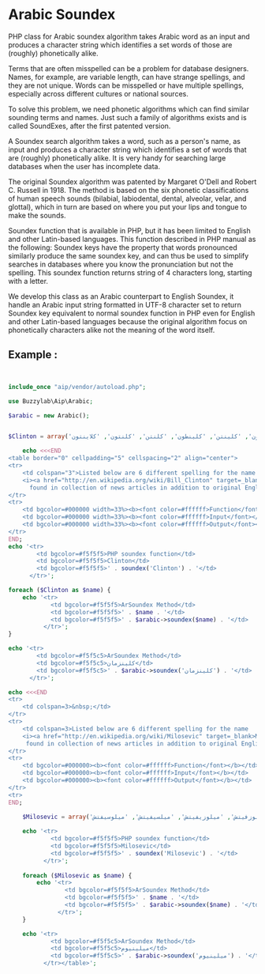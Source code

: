 # Arabic Soundex

PHP class for Arabic soundex algorithm takes Arabic word as an input and produces a character string which identifies a set words of those are (roughly) phonetically alike.

Terms that are often misspelled can be a problem for database designers. Names, for example, are variable length, can have strange spellings, and they are not unique. Words can be misspelled or have multiple spellings, especially across different cultures or national sources.

To solve this problem, we need phonetic algorithms which can find similar sounding terms and names. Just such a family of algorithms exists and is called SoundExes, after the first patented version.

A Soundex search algorithm takes a word, such as a person's name, as input and produces a character string which identifies a set of words that are (roughly) phonetically alike. It is very handy for searching large databases when the user has incomplete data.

The original Soundex algorithm was patented by Margaret O'Dell and Robert C. Russell in 1918. The method is based on the six phonetic classifications of human speech sounds (bilabial, labiodental, dental, alveolar, velar, and glottal), which in turn are based on where you put your lips and tongue to make the sounds.

Soundex function that is available in PHP, but it has been limited to English and other Latin-based languages. This function described in PHP manual as the following: Soundex keys have the property that words pronounced similarly produce the same soundex key, and can thus be used to simplify searches in databases where you know the pronunciation but not the spelling. This soundex function returns string of 4 characters long, starting with a letter.

We develop this class as an Arabic counterpart to English Soundex, it handle an Arabic input string formatted in UTF-8 character set to return Soundex key equivalent to normal soundex function in PHP even for English and other Latin-based languages because the original algorithm focus on phonetically characters alike not the meaning of the word itself.


## Example :

```php


include_once "aip/vendor/autoload.php";

use Buzzylab\Aip\Arabic;

$arabic = new Arabic();


$Clinton = array('كلينتون', 'كلينتن', 'كلينطون', 'كلنتن', 'كلنتون', 'كلاينتون');

    echo <<<END
<table border="0" cellpadding="5" cellspacing="2" align="center">
<tr>
    <td colspan="3">Listed below are 6 different spelling for the name
    <i><a href="http://en.wikipedia.org/wiki/Bill_Clinton" target=_blank>Clinton</a></i>
      found in collection of news articles in addition to original English spelling.</td>
</tr>
<tr>
    <td bgcolor=#000000 width=33%><b><font color=#ffffff>Function</font></b></td>
    <td bgcolor=#000000 width=33%><b><font color=#ffffff>Input</font></b></td>
    <td bgcolor=#000000 width=33%><b><font color=#ffffff>Output</font></b></td>
</tr>
END;
echo '<tr>
        <td bgcolor=#f5f5f5>PHP soundex function</td>
        <td bgcolor=#f5f5f5>Clinton</td>
        <td bgcolor=#f5f5f5>' . soundex('Clinton') . '</td>
      </tr>';

foreach ($Clinton as $name) {
    echo '<tr>
            <td bgcolor=#f5f5f5>ArSoundex Method</td>
            <td bgcolor=#f5f5f5>' . $name . '</td>
            <td bgcolor=#f5f5f5>' . $arabic->soundex($name) . '</td>
          </tr>';
}

echo '<tr>
        <td bgcolor=#f5f5c5>ArSoundex Method</td>
        <td bgcolor=#f5f5c5>كلينزمان</td>
        <td bgcolor=#f5f5c5>' . $arabic->soundex('كلينزمان') . '</td>
      </tr>';

echo <<<END
<tr>
    <td colspan=3>&nbsp;</td>
</tr>
<tr>
    <td colspan=3>Listed below are 6 different spelling for the name
    <i><a href="http://en.wikipedia.org/wiki/Milosevic" target=_blank>Milosevic</a></i>
     found in collection of news articles in addition to original English spelling.</td>
</tr>
<tr>
    <td bgcolor=#000000><b><font color=#ffffff>Function</font></b></td>
    <td bgcolor=#000000><b><font color=#ffffff>Input</font></b></td>
    <td bgcolor=#000000><b><font color=#ffffff>Output</font></b></td>
</tr>
<tr>
END;
    
    $Milosevic = array('ميلوسيفيتش', 'ميلوسفيتش', 'ميلوزفيتش', 'ميلوزيفيتش', 'ميلسيفيتش', 'ميلوسيفتش');

    echo '<tr>
            <td bgcolor=#f5f5f5>PHP soundex function</td>
            <td bgcolor=#f5f5f5>Milosevic</td>
            <td bgcolor=#f5f5f5>' . soundex('Milosevic') . '</td>
          </tr>';
                       
    foreach ($Milosevic as $name) {
        echo '<tr>
                <td bgcolor=#f5f5f5>ArSoundex Method</td>
                <td bgcolor=#f5f5f5>' . $name . '</td>
                <td bgcolor=#f5f5f5>' . $arabic->soundex($name) . '</td>
              </tr>';
    }

    echo '<tr>
            <td bgcolor=#f5f5c5>ArSoundex Method</td>
            <td bgcolor=#f5f5c5>ميلينيوم</td>
            <td bgcolor=#f5f5c5>' . $arabic->soundex('ميلينيوم') . '</td>
          </tr></table>';

```